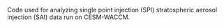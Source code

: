 Code used for analyzing single point injection (SPI) stratospheric aerosol injection (SAI) data run on CESM-WACCM. 
